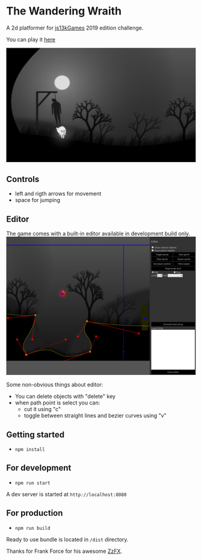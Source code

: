 # The Wandering Wraith

A 2d platformer for [js13kGames](https://js13kgames.com/) 2019 edition challenge.

You can play it [here](https://tulustul.github.io/The-Wandering-Wraith/)

![Game screenshot](/screens/screen1.png)

## Controls

- left and rigth arrows for movement
- space for jumping

## Editor

The game comes with a built-in editor available in development build only.
![Game screenshot](/screens/editor.png)

Some non-obvious things about editor:

- You can delete objects with "delete" key
- when path point is select you can:
  - cut it using "c"
  - toggle between straight lines and bezier curves using "v"

## Getting started

- `npm install`

## For development

- `npm run start`

A dev server is started at `http://localhost:8080`

## For production

- `npm run build`

Ready to use bundle is located in `/dist` directory.

Thanks for Frank Force for his awesome [ZzFX](https://zzfx.3d2k.com/).
